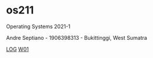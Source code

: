 # os211
Operating Systems 2021-1

Andre Septiano - 1906398313 - Bukittinggi, West Sumatra

[LOG](/TXT/mylog.txt)
[W01](https://andreseptiano.github.io/W01/)
